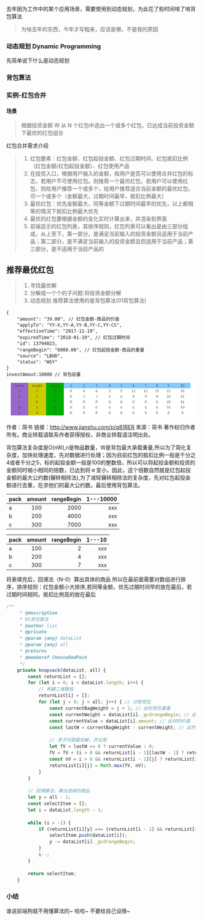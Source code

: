 去年因为工作中的某个应用场景，需要使用到动态规划，为此花了些时间啃了啃背包算法
> 为啥去年的东西，今年才写粗来，应该是懒，不是我的原因

### 动态规划 Dynamic Programming
先简单说下什么是动态规划

### 背包算法



### 实例-红包合并

#### 场景

> 根据投资金额 W 从 N 个红包中选出一个或多个红包，已达成当前投资金额下最优的红包组合

红包合并需求介绍
> 1. 红包要素：红包金额、红包起投金额、红包过期时间、红包抵扣比例（红包金额/红包起投金额）、红包使用产品
> 2. 在投资入口，根据用户输入的金额，和用户是否可以使用合并红包的标志，若用户不可使用红包。则推荐一个最优红包，若用户可以使用红包，则给用户推荐一个或多个，给用户推荐适合当前金额的最优红包，可一个或多个（金额最大，过期时间最早，抵扣比例最大）
> 3. 最优红包：优先金额最大，同等金额下过期时间最早的优先，以上都相等的情况下抵扣比例最大优先
> 4. 最优的红包要根据金额的变化实时计算出来，并渲染到界面
> 5. 前端显示的红包列表，其排序规则，红包列表可以看出是由三部分组成，从上至下，第一部分，是满足当前输入的投资金额且适用于当前产品；第二部分，是不满足当前输入的投资金额且但适用于当前产品；第三部分，是不适用于当前产品的

## 推荐最优红包
> 1. 寻找最优解
> 2. 分解成一个个的子问题:将投资金额分解
> 3. 动态规划
推荐算法使用的是背包算法(01背包算法)

```
{
    "amount": "39.00", // 红包金额-商品的价值
    "applyTo": "YY-X,YY-A,YY-B,YY-C,YY-CS",
    "effectiveTime": "2017-11-19",
    "expiredTime": "2018-01-19", // 红包过期时间
    "id": 13794023,
    "rangeBegin": "6000.00", // 红包起投金额-商品的重量
    "source": "LBHD",
    "status": "WSY"
}
investAmout:10000 // 背包容量
```

![redpack-one](image/beibao.jpg)



作者：简书
链接：http://www.jianshu.com/p/q81RER
來源：简书
著作权归作者所有。商业转载请联系作者获得授权，非商业转载请注明出处。

背包算法复杂度是O(nW),n是物品数量，W是背包最大承载重量,所以为了简化复杂度，加快处理速度，先对数据进行处理；因为目前红包的抵扣比例一般是千分之4或者千分之5，标的起投金额一般是100的整数倍，所以可以将起投金额和投资的金额同时缩小相同的倍数，已达到将 `W` 变小，因此，这个倍数自然就是红包起投金额的最大公约数(辗转相除法),为了减轻辗转相除法的复杂度，先对红包起投金额进行去重，在求他们的最大公约数。最后使用背包算法。

| pack        | amount           | rangeBegin  | 1---10000  |
| ------------- |:-------------:| -----:|-----:|
| a      | 100 | 2000 | xxx |
| b      | 200 |   4000 | xxx |
| c     | 300  |    7000 | xxx |


| pack        | amount           | rangeBegin  | 1---10  |
| ------------- |:-------------:| -----:|-----:|
| a      | 100 | 2 | xxx |
| b      | 200 |   4 | xxx |
| c     | 300  |    7 | xxx |

将表填完后，回溯法（N-0）算出具体的商品
所以在最前面需要对数组进行排序，排序规则：红包金额小大排序,若同等金额，优先过期时间早的放在最后，若过期时间相同，抵扣比例高的放在最后





```JavaScript
/**
     * @description
     * 01背包算法
     * @author lizc
     * @private
     * @param {any} dataList 
     * @param {any} all 
     * @returns 
     * @memberof ChooseRedPack
     */
    private knapsack(dataList, all) {
        const returnList = [];
        for (let i = 0; i < dataList.length; i++) {
            // 构建二维数组
            returnList[i] = [];
            for (let j = 0; j < all; j++) { // 分割背包
                const currentBagWeight = j + 1; // 此时背包重量
                const currentWeight = dataList[i]._gcdrangeBegin; // 此时物品重量
                const currentValue = dataList[i].amount; // 此时的价值
                const lastW = currentBagWeight - currentWeight; // 此时背包重量减去此时要添加的物品后的重量

                // 求子问题最优解，并记录
                let fV = lastW >= 0 ? currentValue : 0;
                fV = fV + (i > 0 && returnList[i - 1][lastW - 1] ? returnList[i - 1][lastW - 1] : 0);
                const nV = i > 0 && returnList[i - 1][j] ? returnList[i - 1][j] : 0;
                returnList[i][j] = Math.max(fV, nV);
            }
        }

        // 回溯算法，算出选择的商品
        let y = all - 1;
        const selectItem = [];
        let i = dataList.length - 1;

        while (i > -1) {
            if (returnList[i][y] === (returnList[i - 1] && returnList[i - 1][y - dataList[i]._gcdrangeBegin] || 0) + dataList[i].amount) {
                selectItem.push(dataList[i]);
                y -= dataList[i]._gcdrangeBegin;
            }
            i--;
        }

        return selectItem;
    }
```

### 小结
谁说前端狗就不用懂算法的~  哈哈~  不要给自己设限~